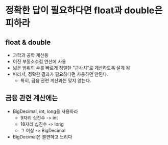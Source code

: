# 정확한 답이 필요하다면 float과 double은 피하라 
## float & double
- 과학과 공학 계산용 
- 이진 부동소수점 연산에 사용
- 넓은 범위의 수를 빠르게 정밀한 "근사치"로 계산하도록 설계 됨 
- 따라서, 정확한 결과가 필요하다면 사용하면 안된다.
  - 특히, 금융 관련 계산과는 맞지 않는다.

## 금융 관련 계산에는 
- BigDecimal, int, long을 사용하라
  - 9자리 십진수 -> int
  - 18자리 십진수 -> long
  - 그 이상 -> BigDecimal
- BigDecimal은 불편하고 느리다 
